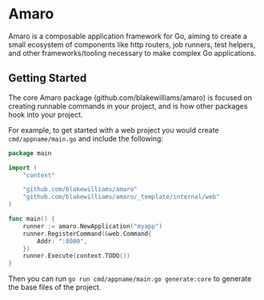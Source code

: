 # Amaro

Amaro is a composable application framework for Go, aiming to create a small ecosystem of components like http routers, job runners, test helpers, and other frameworks/tooling necessary to make complex Go applications.

## Getting Started

The core Amaro package (github.com/blakewilliams/amaro) is focused on creating runnable commands in your project, and is how other packages hook into your project.

For example, to get started with a web project you would create `cmd/appname/main.go` and include the following:

```go
package main

import (
	"context"

	"github.com/blakewilliams/amaro"
	"github.com/blakewilliams/amaro/_template/internal/web"
)

func main() {
	runner := amaro.NewApplication("myapp")
	runner.RegisterCommand(&web.Command{
		Addr: ":8080",
	})
	runner.Execute(context.TODO())
}
```

Then you can run `go run cmd/appname/main.go generate:core` to generate the base files of the project.
